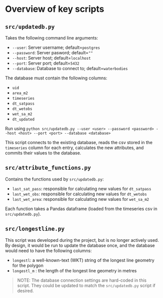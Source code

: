 # Overview of key scripts

## `src/updatedb.py`

Takes the following command line arguments:

* `--user`: Server username; default=`postgres`
* `--password`: Server pasword; default=`""`
* `--host`: Server host; default=`localhost`
* `--port`: Server port; default=`5432`
* `--database`: Database to connect to; default=`waterbodies`

The database must contain the following columns:

* `uid`
* `area_m2`
* `timeseries`
* `dt_satpass`
* `dt_wetobs`
* `wet_sa_m2`
* `dt_updated`

Run using `python src/updatedb.py --user <user> --password <password> --host <host> --port <port> --database <database>`

This script connects to the existing database, reads the csv stored in the `timeseries` column for each entry, calculates the new attributes, and commits their values to the database.

## `src/attribute_functions.py`

Contains the functions used by `src/updatedb.py`:

* `last_sat_pass`: responsible for calculating new values for `dt_satpass`
* `last_wet_obs`: responsible for calculating new values for `dt_wetobs`
* `last_wet_area`: responsible for calculating new values for `wet_sa_m2`

Each function takes a Pandas dataframe (loaded from the timeseries csv in `src/updatedb.py`).

## `src/longestline.py` 

This script was developed during the project, but is no longer actively used. By design, it would be run to update the database once, and the database would need to have the following columns:
* `longestl`: a well-known-text (WKT) string of the longest line geometry for the polygon
* `longestl_m` : the length of the longest line geometry in metres

> NOTE: The database connection settings are hard-coded in this script. They could be updated to match the `src/updatedb.py` script if desired.